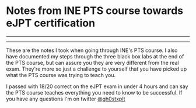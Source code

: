 # Notes from INE PTS course towards eJPT certification 

---
---

These are the notes I took when going through INE's PTS course. I also have documented my steps through the three black box labs at the end of the PTS course, but can assure you they are very different from the real exam. They're more so just a challenge to yourself that you have picked up what the PTS course was trying to teach you. 

I passed with 18/20 correct on the eJPT exam in under 4 hours and can say the PTS course teaches everything you need to know to be successful. If you have any questions I'm on twitter [@gh0stxplt](https://twitter.com/gh0stxplt) 
